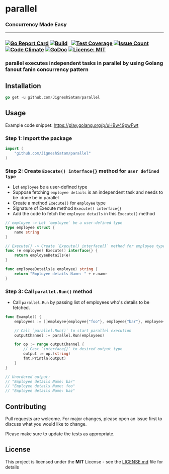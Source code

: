 # parallel
### **Concurrency Made Easy**
***
### [![Go Report Card](https://goreportcard.com/badge/github.com/JigneshSatam/parallel)](https://goreportcard.com/report/github.com/JigneshSatam/parallel) [![Build](https://github.com/JigneshSatam/parallel/actions/workflows/go.yml/badge.svg)](https://github.com/JigneshSatam/parallel/actions/workflows/go.yml)  <!--[![Build Status](https://api.travis-ci.org/JigneshSatam/parallel.svg?branch=master)](https://travis-ci.org/JigneshSatam/parallel)--> [![Test Coverage](https://api.codeclimate.com/v1/badges/20812caef2634511a1e6/test_coverage)](https://codeclimate.com/github/JigneshSatam/parallel/test_coverage) [![Issue Count](https://codeclimate.com/github/JigneshSatam/parallel/badges/issue_count.svg)](https://codeclimate.com/github/JigneshSatam/parallel) [![Code Climate](https://codeclimate.com/github/JigneshSatam/parallel/badges/gpa.svg)](https://codeclimate.com/github/JigneshSatam/parallel) [![GoDoc](https://godoc.org/github.com/JigneshSatam/parallel?status.svg)](https://godoc.org/github.com/JigneshSatam/parallel) <!--[![Sourcegraph](https://sourcegraph.com/github.com/JigneshSatam/parallel/-/badge.svg)](https://sourcegraph.com/github.com/JigneshSatam/parallel?badge)--> [![License: MIT](https://img.shields.io/badge/License-MIT-blue.svg)](https://github.com/JigneshSatam/parallel/blob/master/LICENSE)

### **parallel executes independent tasks in parallel by using Golang fanout fanin concurrency pattern**

## Installation

```go
go get -u github.com/JigneshSatam/parallel
```

## Usage

Example code snippet: https://play.golang.org/p/uHBw49pwFwt

### Step 1: Import the package
```go
import (
	"github.com/JigneshSatam/parallel"
)
```

### Step 2: Create `Execute() interface{}` method for `user defined type`

- Let `employee` be a user-defined type
- Suppose fetching `employee details` is an independent task and needs to be  done be in parallel
- Create a method `Execute()` for `employee` type
- Signature of Execute method `Execute() interface{}`
- Add the code to fetch the `employee details` in this `Execute()` method
```go
// employee -> Let `employee` be a user-defined type
type employee struct {
	name string
}

// Execute() -> Create `Execute() interface{}` method for employee type
func (e employee) Execute() interface{} {
	return employeeDetails(e)
}

func employeeDetails(e employee) string {
	return "Employee details Name: " + e.name
}
```

### Step 3: Call `parallel.Run()` method

- Call `parallel.Run` by passing list of employees who's details to be fetched.
```go
func Example() {
	employees := []employee{employee{"foo"}, employee{"bar"}, employee{"baz"}}

	// Call `parallel.Run()` to start parallel execution
	outputChannel := parallel.Run(employees)

	for op := range outputChannel {
		// Cast `interface{}` to desired output type
		output := op.(string)
		fmt.Println(output)
	}
}

// Unordered output:
// "Employee details Name: bar"
// "Employee details Name: foo"
// "Employee details Name: baz"
```

## Contributing
Pull requests are welcome. For major changes, please open an issue first to discuss what you would like to change.

Please make sure to update the tests as appropriate.

## License
This project is licensed under the **MIT** License - see the [LICENSE.md](https://github.com/JigneshSatam/parallel/blob/master/LICENSE) file for details
